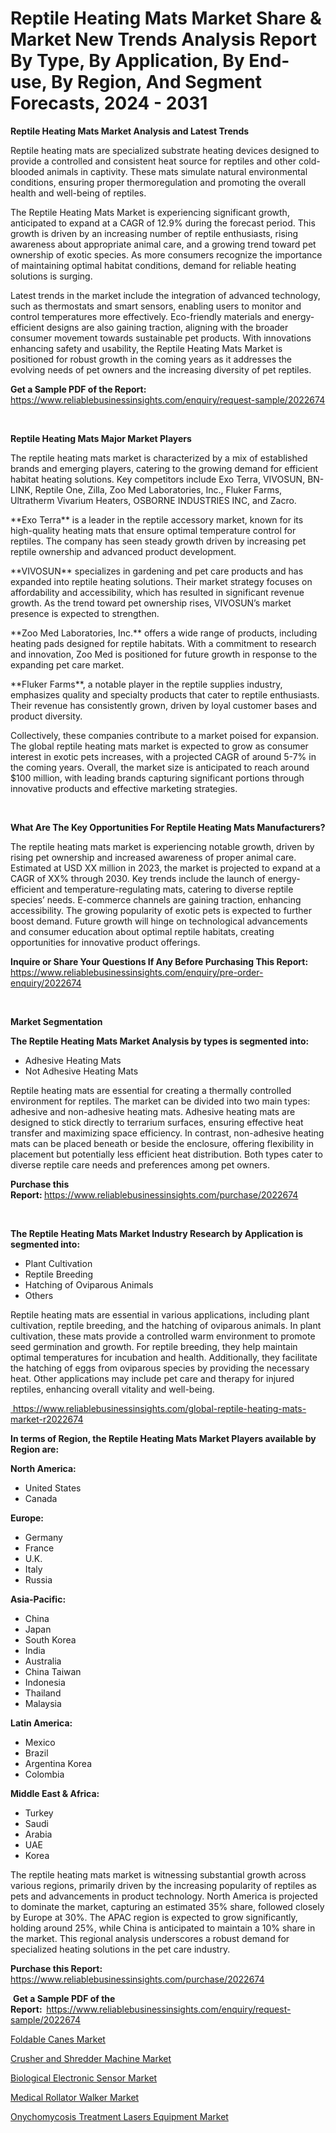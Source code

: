 <p><h1>Reptile Heating Mats Market Share & Market New Trends Analysis Report By Type, By Application, By End-use, By Region, And Segment Forecasts, 2024 - 2031</h1></p><p><strong>Reptile Heating Mats Market Analysis and Latest Trends</strong></p>
<p><p>Reptile heating mats are specialized substrate heating devices designed to provide a controlled and consistent heat source for reptiles and other cold-blooded animals in captivity. These mats simulate natural environmental conditions, ensuring proper thermoregulation and promoting the overall health and well-being of reptiles.</p><p>The Reptile Heating Mats Market is experiencing significant growth, anticipated to expand at a CAGR of 12.9% during the forecast period. This growth is driven by an increasing number of reptile enthusiasts, rising awareness about appropriate animal care, and a growing trend toward pet ownership of exotic species. As more consumers recognize the importance of maintaining optimal habitat conditions, demand for reliable heating solutions is surging.</p><p>Latest trends in the market include the integration of advanced technology, such as thermostats and smart sensors, enabling users to monitor and control temperatures more effectively. Eco-friendly materials and energy-efficient designs are also gaining traction, aligning with the broader consumer movement towards sustainable pet products. With innovations enhancing safety and usability, the Reptile Heating Mats Market is positioned for robust growth in the coming years as it addresses the evolving needs of pet owners and the increasing diversity of pet reptiles.</p></p>
<p><strong>Get a Sample PDF of the Report:&nbsp;</strong> <a href="https://www.reliablebusinessinsights.com/enquiry/request-sample/2022674?utm_campaign=102&utm_medium=2&utm_source=Github&utm_content=ia&utm_term=28102024&utm_id=reptile-heating-mats">https://www.reliablebusinessinsights.com/enquiry/request-sample/2022674</a></p>
<p>&nbsp;</p>
<p><strong>Reptile Heating Mats Major Market Players</strong></p>
<p><p>The reptile heating mats market is characterized by a mix of established brands and emerging players, catering to the growing demand for efficient habitat heating solutions. Key competitors include Exo Terra, VIVOSUN, BN-LINK, Reptile One, Zilla, Zoo Med Laboratories, Inc., Fluker Farms, Ultratherm Vivarium Heaters, OSBORNE INDUSTRIES INC, and Zacro.</p><p>**Exo Terra** is a leader in the reptile accessory market, known for its high-quality heating mats that ensure optimal temperature control for reptiles. The company has seen steady growth driven by increasing pet reptile ownership and advanced product development. </p><p>**VIVOSUN** specializes in gardening and pet care products and has expanded into reptile heating solutions. Their market strategy focuses on affordability and accessibility, which has resulted in significant revenue growth. As the trend toward pet ownership rises, VIVOSUN’s market presence is expected to strengthen.</p><p>**Zoo Med Laboratories, Inc.** offers a wide range of products, including heating pads designed for reptile habitats. With a commitment to research and innovation, Zoo Med is positioned for future growth in response to the expanding pet care market.</p><p>**Fluker Farms**, a notable player in the reptile supplies industry, emphasizes quality and specialty products that cater to reptile enthusiasts. Their revenue has consistently grown, driven by loyal customer bases and product diversity. </p><p>Collectively, these companies contribute to a market poised for expansion. The global reptile heating mats market is expected to grow as consumer interest in exotic pets increases, with a projected CAGR of around 5-7% in the coming years. Overall, the market size is anticipated to reach around $100 million, with leading brands capturing significant portions through innovative products and effective marketing strategies.</p></p>
<p>&nbsp;</p>
<p><strong>What Are The Key Opportunities For Reptile Heating Mats Manufacturers?</strong></p>
<p><p>The reptile heating mats market is experiencing notable growth, driven by rising pet ownership and increased awareness of proper animal care. Estimated at USD XX million in 2023, the market is projected to expand at a CAGR of XX% through 2030. Key trends include the launch of energy-efficient and temperature-regulating mats, catering to diverse reptile species’ needs. E-commerce channels are gaining traction, enhancing accessibility. The growing popularity of exotic pets is expected to further boost demand. Future growth will hinge on technological advancements and consumer education about optimal reptile habitats, creating opportunities for innovative product offerings.</p></p>
<p><strong>Inquire or Share Your Questions If Any Before Purchasing This Report:</strong> <a href="https://www.reliablebusinessinsights.com/enquiry/pre-order-enquiry/2022674?utm_campaign=102&utm_medium=2&utm_source=Github&utm_content=ia&utm_term=28102024&utm_id=reptile-heating-mats">https://www.reliablebusinessinsights.com/enquiry/pre-order-enquiry/2022674</a></p>
<p>&nbsp;</p>
<p><strong>Market Segmentation</strong></p>
<p><strong>The Reptile Heating Mats Market Analysis by types is segmented into:</strong></p>
<p><ul><li>Adhesive Heating Mats</li><li>Not Adhesive Heating Mats</li></ul></p>
<p><p>Reptile heating mats are essential for creating a thermally controlled environment for reptiles. The market can be divided into two main types: adhesive and non-adhesive heating mats. Adhesive heating mats are designed to stick directly to terrarium surfaces, ensuring effective heat transfer and maximizing space efficiency. In contrast, non-adhesive heating mats can be placed beneath or beside the enclosure, offering flexibility in placement but potentially less efficient heat distribution. Both types cater to diverse reptile care needs and preferences among pet owners.</p></p>
<p><strong>Purchase this Report:&nbsp;</strong><a href="https://www.reliablebusinessinsights.com/purchase/2022674?utm_campaign=102&utm_medium=2&utm_source=Github&utm_content=ia&utm_term=28102024&utm_id=reptile-heating-mats">https://www.reliablebusinessinsights.com/purchase/2022674</a></p>
<p>&nbsp;</p>
<p><strong>The Reptile Heating Mats Market Industry Research by Application is segmented into:</strong></p>
<p><ul><li>Plant Cultivation</li><li>Reptile Breeding</li><li>Hatching of Oviparous Animals</li><li>Others</li></ul></p>
<p><p>Reptile heating mats are essential in various applications, including plant cultivation, reptile breeding, and the hatching of oviparous animals. In plant cultivation, these mats provide a controlled warm environment to promote seed germination and growth. For reptile breeding, they help maintain optimal temperatures for incubation and health. Additionally, they facilitate the hatching of eggs from oviparous species by providing the necessary heat. Other applications may include pet care and therapy for injured reptiles, enhancing overall vitality and well-being.</p></p>
<p><a href="https://www.reliablebusinessinsights.com/global-reptile-heating-mats-market-r2022674?utm_campaign=102&utm_medium=2&utm_source=Github&utm_content=ia&utm_term=28102024&utm_id=reptile-heating-mats">&nbsp;https://www.reliablebusinessinsights.com/global-reptile-heating-mats-market-r2022674</a></p>
<p><strong>In terms of Region, the Reptile Heating Mats Market Players available by Region are:</strong></p>
<p>
    <p> <strong> North America: </strong>
        <ul>
            <li>United States</li>
            <li>Canada</li>
        </ul>
        </p> 
    <p> <strong> Europe: </strong>
        <ul>
            <li>Germany</li>
            <li>France</li>
            <li>U.K.</li>
            <li>Italy</li>
            <li>Russia</li>
        </ul>
        </p> 
    <p> <strong> Asia-Pacific: </strong>
        <ul>
            <li>China</li>
            <li>Japan</li>
            <li>South Korea</li>
            <li>India</li>
            <li>Australia</li>
            <li>China Taiwan</li>
            <li>Indonesia</li>
            <li>Thailand</li>
            <li>Malaysia</li>
        </ul>
        </p> 
    <p> <strong> Latin America: </strong>
        <ul>
            <li>Mexico</li>
            <li>Brazil</li>
            <li>Argentina Korea</li>
            <li>Colombia</li>
        </ul>
        </p> 
    <p> <strong> Middle East & Africa: </strong>
        <ul>
            <li>Turkey</li>
            <li>Saudi</li>
            <li>Arabia</li>
            <li>UAE</li>
            <li>Korea</li>
        </ul>
    </p>
    </p>
<p><p>The reptile heating mats market is witnessing substantial growth across various regions, primarily driven by the increasing popularity of reptiles as pets and advancements in product technology. North America is projected to dominate the market, capturing an estimated 35% share, followed closely by Europe at 30%. The APAC region is expected to grow significantly, holding around 25%, while China is anticipated to maintain a 10% share in the market. This regional analysis underscores a robust demand for specialized heating solutions in the pet care industry.</p></p>
<p><strong>Purchase this Report: </strong><a href="https://www.reliablebusinessinsights.com/purchase/2022674?utm_campaign=102&utm_medium=2&utm_source=Github&utm_content=ia&utm_term=28102024&utm_id=reptile-heating-mats">https://www.reliablebusinessinsights.com/purchase/2022674</a></p>
<p>&nbsp;<strong>Get a Sample PDF of the Report:&nbsp;&nbsp;</strong><a href="https://www.reliablebusinessinsights.com/enquiry/request-sample/2022674?utm_campaign=102&utm_medium=2&utm_source=Github&utm_content=ia&utm_term=28102024&utm_id=reptile-heating-mats">https://www.reliablebusinessinsights.com/enquiry/request-sample/2022674</a></p>
<p><strong></strong></p>
<p><p><a href="https://www.linkedin.com/pulse/market-leaders-laggards-global-foldable-canes-trends-forecast-8itbf?utm_campaign=102&utm_medium=2&utm_source=Github&utm_content=ia&utm_term=28102024&utm_id=reptile-heating-mats">Foldable Canes Market</a></p><p><a href="https://issuu.com/reportprime-2/docs/crusher-and-shredder-machine-market_49302b664f180e?utm_campaign=102&utm_medium=2&utm_source=Github&utm_content=ia&utm_term=28102024&utm_id=reptile-heating-mats">Crusher and Shredder Machine Market</a></p><p><a href="https://github.com/fratgqppizur/Market-Research-Report-List-1/blob/main/biological-electronic-sensor-market.md?utm_campaign=102&utm_medium=2&utm_source=Github&utm_content=ia&utm_term=28102024&utm_id=reptile-heating-mats">Biological Electronic Sensor Market</a></p><p><a href="https://www.linkedin.com/pulse/trends-global-medical-rollator-walker-market-forecast-analysis-ystsf?utm_campaign=102&utm_medium=2&utm_source=Github&utm_content=ia&utm_term=28102024&utm_id=reptile-heating-mats">Medical Rollator Walker Market</a></p><p><a href="https://github.com/laurettae0ac/Market-Research-Report-List-1/blob/main/onychomycosis-treatment-lasers-equipment-market.md?utm_campaign=102&utm_medium=2&utm_source=Github&utm_content=ia&utm_term=28102024&utm_id=reptile-heating-mats">Onychomycosis Treatment Lasers Equipment Market</a></p></p>